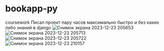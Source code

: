 # bookapp-py
coursework
Писал проект пару часов максимально быстро и без каких либо знаний в django 
![Снимок экрана 2023-12-23 205653](https://github.com/herokiri/bookapp-py/assets/101250956/2336afdc-70e1-4bdf-9bf8-086166316721)
![Снимок экрана 2023-12-23 205713](https://github.com/herokiri/bookapp-py/assets/101250956/3ae980d6-a178-49ee-8070-255287718c7c)
![Снимок экрана 2023-12-23 205722](https://github.com/herokiri/bookapp-py/assets/101250956/4bc63ca2-5c9c-4a95-bc13-177fe1bca8e1)
![Снимок экрана 2023-12-23 210157](https://github.com/herokiri/bookapp-py/assets/101250956/b0f7c856-fbc6-4a90-9128-c381209fc980)
